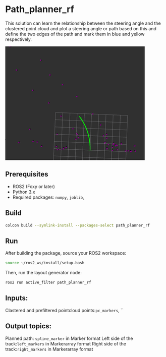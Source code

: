 # Path_planner_rf
This solution can learn the relationship between the steering angle and the clustered point cloud and plot a steering angle or path based on this and define the two edges of the path and mark them in blue and yellow respectively. 

![alt text](d.png)

## Prerequisites

- ROS2 (Foxy or later)
- Python 3.x
- Required packages: `numpy`, `joblib`, 

## Build


```bash
colcon build --symlink-install --packages-select path_planner_rf
```

## Run

After building the package, source your ROS2 workspace:

```bash
source ~/ros2_ws/install/setup.bash
```

Then, run the layout generator node:

```bash
ros2 run active_filter path_planner_rf                      
```

## Inputs:

Clastered and prefiltered pointcloud points:`pc_markers`, ``

## Output topics: 

Planned path: `spline_marker` in Marker format
Left side of the track:`left_markers` in Markerarray format
Right side of the track:`right_markers` in Markerarray format



